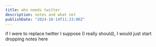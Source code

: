 ```yaml
---
title: who needs twitter
description: notes and what not
publishDate: "2024-10-14T11:23:00Z"
---
```



if I were to replace twitter I suppose (I really should), I would just start dropping notes here
